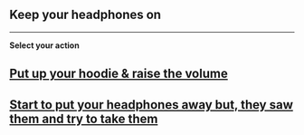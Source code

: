 ## Keep your headphones on
---

**Select your action**
## [Put up your hoodie & raise the volume](option3.md)
## [Start to put your headphones away but, they saw them and try to take them](option3.md)